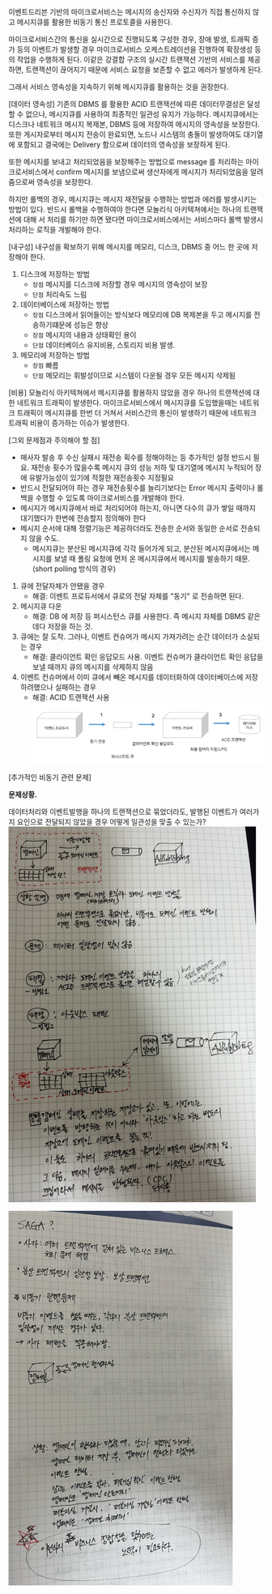 이벤트드리븐 기반의 마이크로서비스는 메시지의 송신자와 수신자가 직접 통신하지 않고 메시지큐를 활용한 비동기 통신 프로토콜을 사용한다.

마이크로서비스간의 통신을 실시간으로 진행되도록 구성한 경우, 장애 발생, 트래픽 증가 등의 이벤트가 발생할 경우 마이크로서비스 오케스트레이션을 
진행하여 확장생성 등의 작업을 수행하게 된다. 이같은 강결합 구조의 실시간 트랜잭션 기반의 서비스를 제공하면, 트랜잭션이 끊어지기 때문에
서비스 요청을 보존할 수 없고 에러가 발생하게 된다.

그래서 서비스 영속성을 지속하기 위해 메시지큐를 활용하는 것을 권장한다.

[데이터 영속성]
기존의 DBMS 를 활용한 ACID 트랜잭션에 따른 데이터무결성은 달성할 수 없으나, 메시지큐를 사용하여 최종적인 일관성 유지가 가능하다.
메시지큐에서는 디스크나 네트워크 메시지 복제본, DBMS 등에 저장하여 메시지의 영속성을 보장한다. 또한 게시자로부터 메시지 전송이 완료되면, 노드나 시스템의 충돌이 발생하여도
대기열에 포함되고 결국에는 Delivery 함으로써 데이터의 영속성을 보장하게 된다.

또한 메시지를 보내고 처리되었음을 보장해주는 방법으로 message 를 처리하는 마이크로서비스에서 confirm 메시지를 보냄으로써 생산자에게 
메시지가 처리되었음을 알려줌으로써 영속성을 보장한다.

하지만 롤백의 경우, 메시지큐는 메시지 재전달을 수행하는 방법과 에러를 발생시키는 방법이 있다. 반드시 롤백을 수행하여야 한다면 모놀리식 아키텍쳐에서는 하나의 트랜잭션에 대해
서 처리를 하기만 하면 됐다면 마이크로서비스에서는 서비스마다 롤백 발생시 처리하는 로직을 개발해야 한다.

[내구성]
내구성을 확보하기 위해 메시지를 메모리, 디스크, DBMS 중 어느 한 곳에 저장해야 한다.
1. 디스크에 저장하는 방법
   - `장점` 메시지를 디스크에 저장할 경우 메시지의 영속성이 보장
   - `단점` 처리속도 느림
2. 데이터베이스에 저장하는 방법
   - `장점` 디스크에서 읽어들이는 방식보다 메모리에 DB 복제본을 두고 메시지를 전송하기떄문에 성능은 향상
   - `장점` 메시지의 내용과 상태확인 용이
   - `단점` 데이터베이스 유지비용, 스토리지 비용 발생.
3. 메모리에 저장하는 방법
   - `장점` 빠름
   - `단점` 메모리는 휘발성이므로 시스템이 다운될 경우 모든 메시지 삭제됨


[비용]
모놀리식 아키텍쳐에서 메시지큐를 활용하지 않았을 경우 하나의 트랜잭션에 대한 네트워크 트래픽이 발생한다. 마이크로서비스에서 메시지큐를 
도입했을때는 네트워크 트래픽이 메시지큐를 한번 더 거쳐서 서비스간의 통신이 발생하기 때문에 네트워크 트래픽 비용이 증가하는 이슈가 발생한다.


[그외 문제점과 주의해야 할 점]
- 매사자 발송 후 수신 실패시 재전송 획수를 정해야하는 등 추가적인 설정 반드시 필요. 재전송 횟수가 많을수록 
    메시지 큐의 성능 저하 및  대기열에 메시지 누적되어 장애 유발가능성이 있기에 적절한 재전송횟수 지정필요
- 반드시 전달되어야 하는 경우 재전송횟수를 늘리기보다는 Error 메시지 출력이나 롤백을 수행할 수 있도록 마이크로서비스를 개발해야 한다.
- 메시지가 메시지큐에서 바로 처리되어야 하는지, 아니면 다수의 큐가 쌓일 때까지 대기했다가 한번에 전송할지 정의해야 한다
- 메시지 순서에 대해 정렬기능은 제공하더라도 전송한 순서와 동일한 순서로 전송되지 않을 수도.
  - 메시지큐는 분산된 메시지큐에 각각 들어가게 되고, 분산된 메시지큐에서는 메시지를 보낼 때 폴링 요청에 먼저 온 메시지큐에서 메시지를 발송하기 때문. (short polling 방식의 경우)

1. 큐에 전달자체가 안됐을 경우
   - 해결: 이벤트 프로듀서에서 큐로의 전달 자체를 "동기" 로 전송하면 된다.
2. 메시지큐 다운
   - 해결: DB 에 저장 등 퍼시스턴스 큐를 사용한다. 즉 메시지 자체를 DBMS 같은데다 저장을 하는 것.
3. 큐에는 잘 도착. 그러나, 이벤트 컨슈머가 메시지 가져가려는 순간 데이터가 소실되는 경우
   - 해결: 클라이언트 확인 응답모드 사용. 이벤트 컨슈머가 클라이언트 확인 응답을 보낼 때까지 큐의 메시지를 삭제하지 않음
3. 이벤트 컨슈머에서 이미 큐에서 빼온 메시지를 데이터화하여 데이터베이스에 저장하려했으나 실패하는 경우
   - 해결: ACID 트랜잭션 사용
![img_11.png](img/img_11.png)

[추가적인 비동기 관련 문제]

**문제상황.** 

데이터처리와 이벤트발행을 하나의 트랜잭션으로 묶었더라도, 발행된 이벤트가 여러가지 요인으로 전달되지
않았을 경우 어떻게 일관성을 맞출 수 있는가?
![img_12.png](img/img_12.png) 

![img_13.png](img/img_13.png)